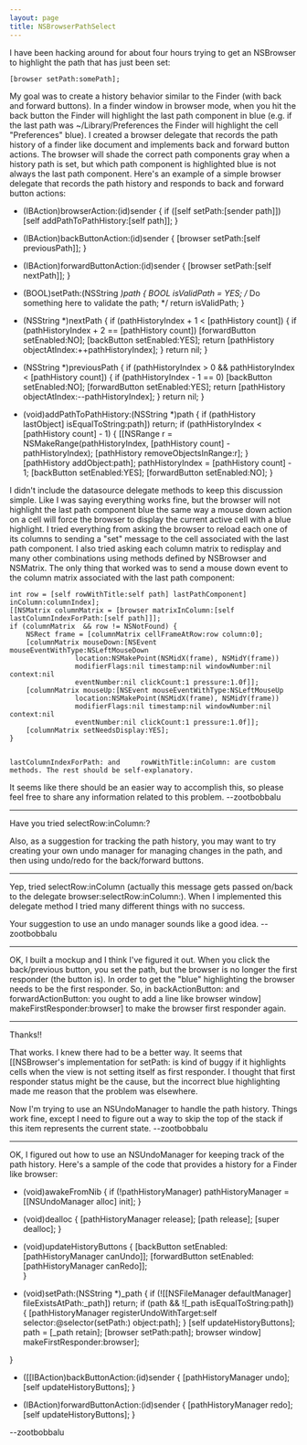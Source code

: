 ```yaml
---
layout: page
title: NSBrowserPathSelect
---
```




I have been hacking around for about four hours trying to get an NSBrowser to highlight the path that has just been set:

    
    [browser setPath:somePath];


My goal was to create a history behavior similar to the Finder (with back and forward buttons). In a finder window in browser mode, when you hit the back button the Finder will highlight the last path component in blue (e.g. if the last path was ~/Library/Preferences the Finder will highlight the cell "Preferences" blue). I created a browser delegate that records the path history of a finder like document and implements back and forward button actions. The browser will shade the correct path components gray when a history path is set, but which path component is highlighted blue is not always the last path component. Here's an example of a simple browser delegate that records the path history and responds to back and forward button actions:

    
- (IBAction)browserAction:(id)sender {
    if ([self setPath:[sender path]]) [self addPathToPathHistory:[self path]];
}

- (IBAction)backButtonAction:(id)sender {
    [browser setPath:[self previousPath]];
}

- (IBAction)forwardButtonAction:(id)sender {
    [browser setPath:[self nextPath]];
}

- (BOOL)setPath:(NSString *)path {
    BOOL isValidPath = YES;
    /*
          Do something here to validate the path;
    */
    return isValidPath;
}

- (NSString *)nextPath {
    if (pathHistoryIndex + 1 < [pathHistory count]) {
        if (pathHistoryIndex + 2 == [pathHistory count]) [forwardButton setEnabled:NO];
        [backButton setEnabled:YES];
        return [pathHistory objectAtIndex:++pathHistoryIndex];
    }
    return nil;
}
- (NSString *)previousPath {
    if (pathHistoryIndex > 0 && pathHistoryIndex < [pathHistory count]) {
        if (pathHistoryIndex - 1 == 0) [backButton setEnabled:NO];
        [forwardButton setEnabled:YES];
        return [pathHistory objectAtIndex:--pathHistoryIndex];
    }
    return nil;
}

- (void)addPathToPathHistory:(NSString *)path {
    if (pathHistory lastObject] isEqualToString:path]) return;
    if (pathHistoryIndex < [pathHistory count] - 1) {
        [[NSRange r = NSMakeRange(pathHistoryIndex, [pathHistory count] - pathHistoryIndex);
        [pathHistory removeObjectsInRange:r];
    }
    [pathHistory addObject:path];
    pathHistoryIndex = [pathHistory count] - 1; 
    [backButton setEnabled:YES]; 
    [forwardButton setEnabled:NO];
}



I didn't include the datasource delegate methods to keep this discussion simple. Like I was saying everything works fine, but the browser will not highlight the last path component blue the same way a mouse down action on a cell will force the browser to display the current active cell with a blue highlight. I tried everything from asking the browser to reload each one of its columns to sending a "set" message to the cell associated with the last path component. I also tried asking each column matrix to redisplay and many other combinations using methods defined by NSBrowser and NSMatrix. The only thing that worked was to send a mouse down event to the column matrix associated with the last path component:

    

    int row = [self rowWithTitle:self path] lastPathComponent] inColumn:columnIndex];
    [[NSMatrix columnMatrix = [browser matrixInColumn:[self lastColumnIndexForPath:[self path]]];
    if (columnMatrix  && row != NSNotFound) {
        NSRect frame = [columnMatrix cellFrameAtRow:row column:0];
        [columnMatrix mouseDown:[NSEvent mouseEventWithType:NSLeftMouseDown 
                    location:NSMakePoint(NSMidX(frame), NSMidY(frame))
                    modifierFlags:nil timestamp:nil windowNumber:nil context:nil
                    eventNumber:nil clickCount:1 pressure:1.0f]];
        [columnMatrix mouseUp:[NSEvent mouseEventWithType:NSLeftMouseUp 
                    location:NSMakePoint(NSMidX(frame), NSMidY(frame))
                    modifierFlags:nil timestamp:nil windowNumber:nil context:nil
                    eventNumber:nil clickCount:1 pressure:1.0f]];
        [columnMatrix setNeedsDisplay:YES];
    }


    lastColumnIndexForPath: and     rowWithTitle:inColumn: are custom methods. The rest should be self-explanatory. 

It seems like there should be an easier way to accomplish this, so please feel free to share any information related to this problem. --zootbobbalu

----

Have you tried     selectRow:inColumn:?

Also, as a suggestion for tracking the path history, you may want to try creating your own undo manager for managing changes in the path, and then using undo/redo for the back/forward buttons.

----

Yep, tried selectRow:inColumn (actually this message gets passed on/back to the delegate      browser:selectRow:inColumn:). When I implemented this delegate method I tried many different things with no success.

Your suggestion to use an undo manager sounds like a good idea. --zootbobbalu

----

OK, I built a mockup and I think I've figured it out. When you click the back/previous button, you set the path, but the browser is no longer the first responder (the button is). In order to get the "blue" highlighting the browser needs to be the first responder. So, in     backActionButton: and     forwardActionButton: you ought to add a line like     browser window] makeFirstResponder:browser] to make the browser first responder again.

----

Thanks!!

That works. I knew there had to be a better way. It seems that [[NSBrowser's implementation for     setPath: is kind of buggy if it highlights cells when the view is not setting itself as first responder. I thought that first responder status might be the cause, but the incorrect blue highlighting made me reason that the problem was elsewhere.  

Now I'm trying to use an NSUndoManager to handle the path history. Things work fine, except I need to figure out a way to skip the top of the stack if this item represents the current state. --zootbobbalu

----

OK, I figured out how to use an NSUndoManager for keeping track of the path history. Here's a sample of the code that provides a history for a Finder like browser:

    

- (void)awakeFromNib {
    if (!pathHistoryManager) pathHistoryManager = [[NSUndoManager alloc] init];
}

- (void)dealloc {
    [pathHistoryManager release];
    [path release];
    [super dealloc];
}

- (void)updateHistoryButtons {
    [backButton setEnabled:[pathHistoryManager canUndo]];
    [forwardButton setEnabled:[pathHistoryManager canRedo]];  
}

- (void)setPath:(NSString *)_path {
    if (![[NSFileManager defaultManager] fileExistsAtPath:_path]) return;
    if (path && ![_path isEqualToString:path]) {
        [pathHistoryManager registerUndoWithTarget:self 
                        selector:@selector(setPath:) 
                        object:path];
    }
    [self updateHistoryButtons];
    path = [_path retain];
    [browser setPath:path];
    browser window] makeFirstResponder:browser];

}

- ([[IBAction)backButtonAction:(id)sender {
    [pathHistoryManager undo];
    [self updateHistoryButtons];
}

- (IBAction)forwardButtonAction:(id)sender {
    [pathHistoryManager redo];
    [self updateHistoryButtons];
}



--zootbobbalu

